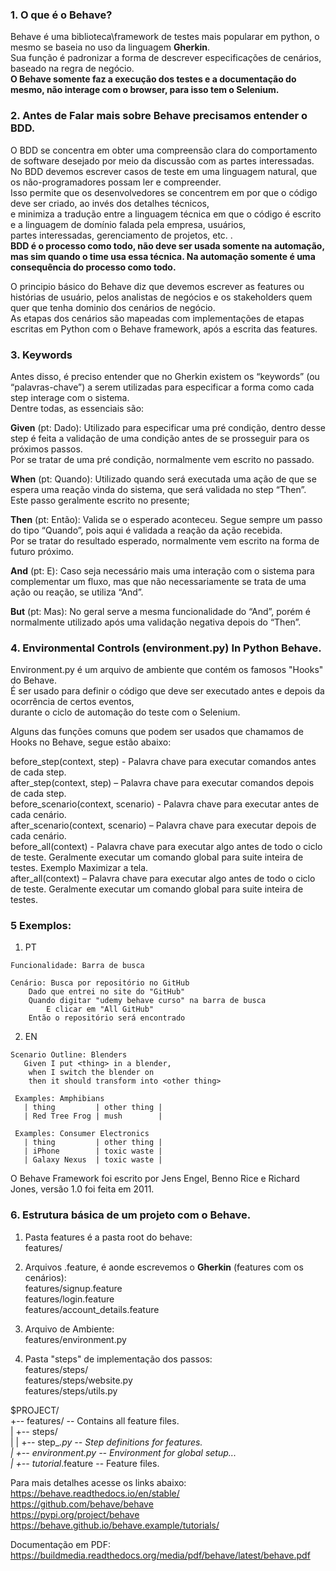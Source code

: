 ### 1. O que é o Behave?  

Behave é uma biblioteca\framework de testes mais popularar em python, o mesmo se baseia no uso da linguagem **Gherkin**.  
Sua função é padronizar a forma de descrever especificações de cenários, baseado na regra de negócio.  
**O Behave somente faz a execução dos testes e a documentação do mesmo, não interage com o browser, para isso tem o Selenium.**  

### 2. Antes de Falar mais sobre Behave precisamos entender o BDD.

   O BDD se concentra em obter uma compreensão clara do comportamento de software desejado por meio da discussão com as partes interessadas.   
   No BDD devemos escrever casos de teste em uma linguagem natural, que os não-programadores possam ler e compreender.   
   Isso permite que os desenvolvedores se concentrem em por que o código deve ser criado, ao invés dos detalhes técnicos,   
   e minimiza a tradução entre a linguagem técnica em que o código é escrito e a linguagem de domínio falada pela empresa, usuários,   
   partes interessadas, gerenciamento de projetos, etc. .  
   **BDD é o processo como todo, não deve ser usada somente na automação, mas sim quando o time usa essa técnica. Na automação somente é uma consequência do processo como todo.**  

   O principio básico do Behave diz que devemos escrever as features ou histórias de usuário, pelos analistas de negócios e os stakeholders quem quer que tenha dominio dos cenários de negócio.   
   As etapas dos cenários são mapeadas com implementações de etapas escritas em Python com o Behave framework, após a escrita das features.  

### 3. Keywords  
   Antes disso, é preciso entender que no Gherkin existem os “keywords” (ou “palavras-chave”) a serem utilizadas para especificar a forma como cada step interage com o sistema.   
   Dentre todas, as essenciais são:  

   **Given** (pt: Dado): Utilizado para especificar uma pré condição, dentro desse step é feita a validação de uma condição antes de se prosseguir para os próximos passos.   
   Por se tratar de uma pré condição, normalmente vem escrito no passado. 

   **When** (pt: Quando): Utilizado quando será executada uma ação de que se espera uma reação vinda do sistema, que será validada no step “Then”.   
   Este passo geralmente escrito no presente;  

   **Then** (pt: Então): Valida se o esperado aconteceu. Segue sempre um passo do tipo “Quando”, pois aqui é validada a reação da ação recebida.   
   Por se tratar do resultado esperado, normalmente vem escrito na forma de futuro próximo.  

   **And** (pt: E): Caso seja necessário mais uma interação com o sistema para complementar um fluxo, 
   mas que não necessariamente se trata de uma ação ou reação, se utiliza “And”.    
   
   **But** (pt: Mas): No geral serve a mesma funcionalidade do “And”, porém é normalmente utilizado após uma validação negativa depois do “Then”.  

### 4. Environmental Controls (environment.py) In Python Behave.  
   Environment.py é um arquivo de ambiente que contém os famosos "Hooks" do Behave.   
   É ser usado para definir o código que deve ser executado antes e depois da ocorrência de certos eventos,  
    durante o ciclo de automação do teste com o Selenium.  

   Alguns das funções comuns que podem ser usados que chamamos de Hooks no Behave, segue estão abaixo:  

   before_step(context, step) - Palavra chave para executar comandos antes de cada step.  
   after_step(context, step) – Palavra chave para executar comandos depois de cada step.  
   before_scenario(context, scenario) - Palavra chave para executar antes de cada cenário.  
   after_scenario(context, scenario) – Palavra chave para executar depois de cada cenário.  
   before_all(context) - Palavra chave para executar algo antes de todo o ciclo de teste. Geralmente executar um comando global para suite inteira de testes. Exemplo Maximizar a tela.  
   after_all(context) – Palavra chave para executar algo antes de todo o ciclo de teste. Geralmente executar um comando global para suite inteira de testes.   

### 5 Exemplos:
1. PT
```feature
Funcionalidade: Barra de busca

Cenário: Busca por repositório no GitHub
    Dado que entrei no site do "GitHub"
    Quando digitar "udemy behave curso" na barra de busca
        E clicar em "All GitHub"
    Então o repositório será encontrado
``` 

2. EN
```feature
Scenario Outline: Blenders
   Given I put <thing> in a blender,
    when I switch the blender on
    then it should transform into <other thing>

 Examples: Amphibians
   | thing         | other thing |
   | Red Tree Frog | mush        |

 Examples: Consumer Electronics
   | thing         | other thing |
   | iPhone        | toxic waste |
   | Galaxy Nexus  | toxic waste |
```

O Behave Framework foi escrito por Jens Engel, Benno Rice e Richard Jones, versão 1.0 foi feita em 2011.

### 6. Estrutura básica de um projeto com o Behave.  
1. Pasta features é a pasta root do behave:   
features/  

2. Arquivos .feature, é aonde escrevemos o **Gherkin** (features com os cenários):  
features/signup.feature  
features/login.feature  
features/account_details.feature  

3. Arquivo de Ambiente:  
features/environment.py  

4. Pasta "steps" de implementação dos passos:  
features/steps/  
features/steps/website.py  
features/steps/utils.py  

$PROJECT/  
    +-- features/                   -- Contains all feature files.  
      |       +-- steps/  
      |       |     +-- step_*.py     -- Step definitions for features.  
      |       +-- environment.py      -- Environment for global setup...  
      |       +-- tutorial*.feature   -- Feature files.  


Para mais detalhes acesse os links abaixo:    
https://behave.readthedocs.io/en/stable/  
https://github.com/behave/behave  
https://pypi.org/project/behave    
https://behave.github.io/behave.example/tutorials/  

Documentação em PDF:  
https://buildmedia.readthedocs.org/media/pdf/behave/latest/behave.pdf  
